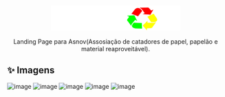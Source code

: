 <p align="center">
  <a href="https://asnov.gtsb.io/">
    <img alt="Asnov" src="./src/images/logo.png" width=300 />
  </a>
</p>

<p align="center">
Landing Page para Asnov(Assosiação de catadores de papel, papelão e material reaproveitável). 
</p>

## :sparkles: Imagens

![image](https://user-images.githubusercontent.com/59753526/181083012-bf5f7675-dc1b-4c25-b32c-3ff7b5bfc71d.png)
![image](https://user-images.githubusercontent.com/59753526/181083099-3359d782-6d81-4cd7-b183-cb225afe589d.png)
![image](https://user-images.githubusercontent.com/59753526/181083140-03081a84-9f3e-47cd-9003-179a617d7246.png)
![image](https://user-images.githubusercontent.com/59753526/181083221-ff82ac9e-4088-4d58-8031-4a476b6e0d12.png)
![image](https://user-images.githubusercontent.com/59753526/181083242-83893391-50f2-4503-9e9f-559f05deadfd.png)


